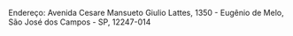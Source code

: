 Endereço: Avenida Cesare Mansueto Giulio Lattes, 1350 - Eugênio de Melo, São José dos Campos - SP, 12247-014
